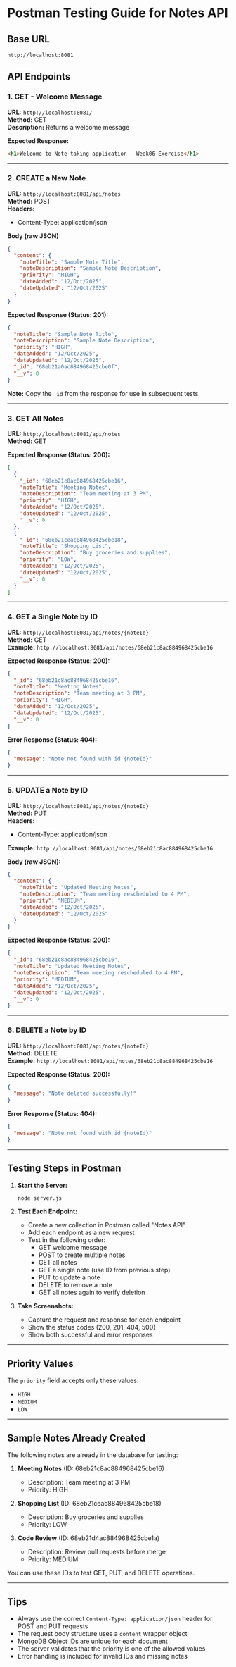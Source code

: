 # Postman Testing Guide for Notes API

## Base URL

```
http://localhost:8081
```

## API Endpoints

### 1. GET - Welcome Message

**URL:** `http://localhost:8081/`  
**Method:** GET  
**Description:** Returns a welcome message

**Expected Response:**

```html
<h1>Welcome to Note taking application - Week06 Exercise</h1>
```

---

### 2. CREATE a New Note

**URL:** `http://localhost:8081/api/notes`  
**Method:** POST  
**Headers:**

- Content-Type: application/json

**Body (raw JSON):**

```json
{
  "content": {
    "noteTitle": "Sample Note Title",
    "noteDescription": "Sample Note Description",
    "priority": "HIGH",
    "dateAdded": "12/Oct/2025",
    "dateUpdated": "12/Oct/2025"
  }
}
```

**Expected Response (Status: 201):**

```json
{
  "noteTitle": "Sample Note Title",
  "noteDescription": "Sample Note Description",
  "priority": "HIGH",
  "dateAdded": "12/Oct/2025",
  "dateUpdated": "12/Oct/2025",
  "_id": "68eb21a0ac884968425cbe0f",
  "__v": 0
}
```

**Note:** Copy the `_id` from the response for use in subsequent tests.

---

### 3. GET All Notes

**URL:** `http://localhost:8081/api/notes`  
**Method:** GET

**Expected Response (Status: 200):**

```json
[
  {
    "_id": "68eb21c8ac884968425cbe16",
    "noteTitle": "Meeting Notes",
    "noteDescription": "Team meeting at 3 PM",
    "priority": "HIGH",
    "dateAdded": "12/Oct/2025",
    "dateUpdated": "12/Oct/2025",
    "__v": 0
  },
  {
    "_id": "68eb21ceac884968425cbe18",
    "noteTitle": "Shopping List",
    "noteDescription": "Buy groceries and supplies",
    "priority": "LOW",
    "dateAdded": "12/Oct/2025",
    "dateUpdated": "12/Oct/2025",
    "__v": 0
  }
]
```

---

### 4. GET a Single Note by ID

**URL:** `http://localhost:8081/api/notes/{noteId}`  
**Method:** GET  
**Example:** `http://localhost:8081/api/notes/68eb21c8ac884968425cbe16`

**Expected Response (Status: 200):**

```json
{
  "_id": "68eb21c8ac884968425cbe16",
  "noteTitle": "Meeting Notes",
  "noteDescription": "Team meeting at 3 PM",
  "priority": "HIGH",
  "dateAdded": "12/Oct/2025",
  "dateUpdated": "12/Oct/2025",
  "__v": 0
}
```

**Error Response (Status: 404):**

```json
{
  "message": "Note not found with id {noteId}"
}
```

---

### 5. UPDATE a Note by ID

**URL:** `http://localhost:8081/api/notes/{noteId}`  
**Method:** PUT  
**Headers:**

- Content-Type: application/json

**Example:** `http://localhost:8081/api/notes/68eb21c8ac884968425cbe16`

**Body (raw JSON):**

```json
{
  "content": {
    "noteTitle": "Updated Meeting Notes",
    "noteDescription": "Team meeting rescheduled to 4 PM",
    "priority": "MEDIUM",
    "dateAdded": "12/Oct/2025",
    "dateUpdated": "12/Oct/2025"
  }
}
```

**Expected Response (Status: 200):**

```json
{
  "_id": "68eb21c8ac884968425cbe16",
  "noteTitle": "Updated Meeting Notes",
  "noteDescription": "Team meeting rescheduled to 4 PM",
  "priority": "MEDIUM",
  "dateAdded": "12/Oct/2025",
  "dateUpdated": "12/Oct/2025",
  "__v": 0
}
```

---

### 6. DELETE a Note by ID

**URL:** `http://localhost:8081/api/notes/{noteId}`  
**Method:** DELETE  
**Example:** `http://localhost:8081/api/notes/68eb21c8ac884968425cbe16`

**Expected Response (Status: 200):**

```json
{
  "message": "Note deleted successfully!"
}
```

**Error Response (Status: 404):**

```json
{
  "message": "Note not found with id {noteId}"
}
```

---

## Testing Steps in Postman

1. **Start the Server:**

   ```bash
   node server.js
   ```

2. **Test Each Endpoint:**

   - Create a new collection in Postman called "Notes API"
   - Add each endpoint as a new request
   - Test in the following order:
     - GET welcome message
     - POST to create multiple notes
     - GET all notes
     - GET a single note (use ID from previous step)
     - PUT to update a note
     - DELETE to remove a note
     - GET all notes again to verify deletion

3. **Take Screenshots:**
   - Capture the request and response for each endpoint
   - Show the status codes (200, 201, 404, 500)
   - Show both successful and error responses

---

## Priority Values

The `priority` field accepts only these values:

- `HIGH`
- `MEDIUM`
- `LOW`

---

## Sample Notes Already Created

The following notes are already in the database for testing:

1. **Meeting Notes** (ID: 68eb21c8ac884968425cbe16)

   - Description: Team meeting at 3 PM
   - Priority: HIGH

2. **Shopping List** (ID: 68eb21ceac884968425cbe18)

   - Description: Buy groceries and supplies
   - Priority: LOW

3. **Code Review** (ID: 68eb21d4ac884968425cbe1a)
   - Description: Review pull requests before merge
   - Priority: MEDIUM

You can use these IDs to test GET, PUT, and DELETE operations.

---

## Tips

- Always use the correct `Content-Type: application/json` header for POST and PUT requests
- The request body structure uses a `content` wrapper object
- MongoDB Object IDs are unique for each document
- The server validates that the priority is one of the allowed values
- Error handling is included for invalid IDs and missing notes

